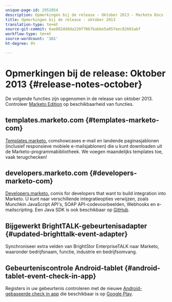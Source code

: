 ```yaml
---
unique-page-id: 2951054
description: Opmerkingen bij de release - Oktober 2013 - Marketo Docs - Productdocumentatie
title: Opmerkingen bij de release - oktober 2013
translation-type: tm+mt
source-git-commit: 6ae882dddda220f7067babbe5a057eec82601abf
workflow-type: tm+mt
source-wordcount: '161'
ht-degree: 0%

---
```



# Opmerkingen bij de release: Oktober 2013 {#release-notes-october}

De volgende functies zijn opgenomen in de release van oktober 2013. Controleer [Marketo Edition](https://docs.marketo.com/display/docs/assets/pricing.php) op beschikbaarheid van functies.

## templates.marketo.com {#templates-marketo-com}

[Templates.marketo.](https://templates.marketo.com) comshowcases e-mail en landende paginasjablonen (inclusief responsieve mobiele e-mailsjablonen) die u kunt downloaden uit de Marketo-programmabibliotheek. We voegen maandelijks templates toe, vaak terugchecken!

## developers.marketo.com {#developers-marketo-com}

[Developers.marketo.](https://developers.marketo.com) comis for developers that want to build integration into Marketo. U kunt naar verschillende integratieopties verwijzen, zoals Munchkin JavaScript API&#39;s, SOAP API-codevoorbeelden, Webhooks en e-mailscripting. Een Java SDK is ook beschikbaar op [GitHub](https://github.com/Marketo/SOAP-API-Java-Client).

## Bijgewerkt BrightTALK-gebeurtenisadapter {#updated-brighttalk-event-adapter}

Synchroniseer extra velden van BrightStor EnterpriseTALK naar Marketo, waaronder bedrijfsnaam, functie, industrie en bedrijfsomvang.

## Gebeurteniscontrole Android-tablet {#android-tablet-event-check-in-app}

Registers in uw gebeurtenis controleren met de nieuwe [Android-gebaseerde check in app](../../product-docs/core-marketo-concepts/mobile-apps/event-check-in/check-people-into-your-event-from-your-tablet.md) die beschikbaar is op [Google Play](https://play.google.com/store/apps/details?id=com.marketo.eventcheckin&amp;hl=en).
